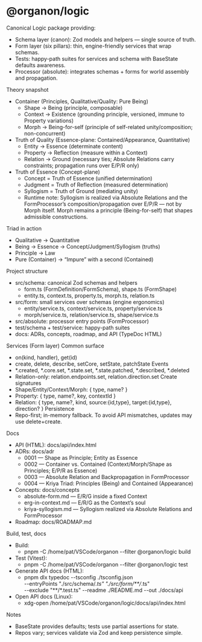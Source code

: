 # @organon/logic

Canonical Logic package providing:
- Schema layer (canon): Zod models and helpers — single source of truth.
- Form layer (six pillars): thin, engine-friendly services that wrap schemas.
- Tests: happy-path suites for services and schema with BaseState defaults awareness.
- Processor (absolute): integrates schemas + forms for world assembly and propagation.

Theory snapshot
- Container (Principles, Qualitative/Quality: Pure Being)
  - Shape → Being (principle, composable)
  - Context → Existence (grounding principle, versioned, immune to Property variations)
  - Morph → Being-for-self (principle of self-related unity/composition; non-concurrent)
- Truth of Quality (Essence-plane: Contained/Appearance, Quantitative)
  - Entity → Essence (determinate content)
  - Property → Reflection (measure within a Context)
  - Relation → Ground (necessary ties; Absolute Relations carry constraints; propagation runs over E/P/R only)
- Truth of Essence (Concept-plane)
  - Concept = Truth of Essence (unified determination)
  - Judgment = Truth of Reflection (measured determination)
  - Syllogism = Truth of Ground (mediating unity)
  - Runtime note: Syllogism is realized via Absolute Relations and the FormProcessor’s composition/propagation over E/P/R — not by Morph itself. Morph remains a principle (Being-for-self) that shapes admissible constructions.

Triad in action
- Qualitative → Quantitative
- Being → Essence → Concept/Judgment/Syllogism (truths)
- Principle → Law
- Pure (Container) → “Impure” with a second (Contained)

Project structure
- src/schema: canonical Zod schemas and helpers
  - form.ts (FormDefinition/FormSchema), shape.ts (FormShape)
  - entity.ts, context.ts, property.ts, morph.ts, relation.ts
- src/form: small services over schemas (engine ergonomics)
  - entity/service.ts, context/service.ts, property/service.ts
  - morph/service.ts, relation/service.ts, shape/service.ts
- src/absolute: processor entry points (FormProcessor)
- test/schema + test/service: happy-path suites
- docs: ADRs, concepts, roadmap, and API (TypeDoc HTML)

Services (Form layer)
Common surface
- on(kind, handler), get(id)
- create, delete, describe, setCore, setState, patchState
Events
- *.created, *.core.set, *.state.set, *.state.patched, *.described, *.deleted
- Relation-only: relation.endpoints.set, relation.direction.set
Create signatures
- Shape/Entity/Context/Morph: { type, name? }
- Property: { type, name?, key, contextId }
- Relation: { type, name?, kind, source:{id,type}, target:{id,type}, direction? }
Persistence
- Repo-first; in-memory fallback. To avoid API mismatches, updates may use delete+create.

Docs
- API (HTML): docs/api/index.html
- ADRs: docs/adr
  - 0001 — Shape as Principle; Entity as Essence
  - 0002 — Container vs. Contained (Context/Morph/Shape as Principles; E/P/R as Essence)
  - 0003 — Absolute Relation and Backpropagation in FormProcessor
  - 0004 — Kriya Triad: Principles (Being) and Contained (Appearance)
- Concepts: docs/concepts
  - absolute-form.md — E/R/G inside a fixed Context
  - erg-in-context.md — E/R/G as the Context’s soul
  - kriya-syllogism.md — Syllogism realized via Absolute Relations and FormProcessor
- Roadmap: docs/ROADMAP.md

Build, test, docs
- Build:
  - pnpm -C /home/pat/VSCode/organon --filter @organon/logic build
- Test (Vitest):
  - pnpm -C /home/pat/VSCode/organon --filter @organon/logic test
- Generate API docs (HTML):
  - pnpm dlx typedoc --tsconfig ./tsconfig.json \
    --entryPoints "./src/schema/*.ts" "./src/form/**/*.ts" \
    --exclude "**/*.test.ts" --readme ./README.md --out ./docs/api
- Open API docs (Linux):
  - xdg-open /home/pat/VSCode/organon/logic/docs/api/index.html

Notes
- BaseState provides defaults; tests use partial assertions for state.
- Repos vary; services validate via Zod and keep persistence simple.
